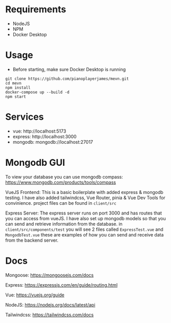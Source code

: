 # Requirements
- NodeJS
- NPM
- Docker Desktop

# Usage
- Before starting, make sure Docker Desktop is running

```
git clone https://github.com/pianoplayerjames/mevn.git
cd mevn
npm install
docker-compose up --build -d
npm start
```

# Services
- vue: http://localhost:5173
- express: http://localhost:3000
- mongodb: mongodb://localhost:27017

# Mongodb GUI
To view your database you can use mongodb compass:
https://www.mongodb.com/products/tools/compass

VueJS Frontend:
This is a basic boilerplate with added express & mongodb testing. I have also added tailwindcss, Vue Router, pinia & Vue Dev Tools for convinience. project files can be found in ```client/src```

Express Server:
The express server runs on port 3000 and has routes that you can access from vueJS. I have also set up mongodb models so that you can send and retrieve information from the database. in ```client/src/components/test``` you will see 2 files called ```ExpressTest.vue``` and ```MongodbTest.vue``` these are examples of how you can send and receive data from the backend server.

# Docs
Mongoose: https://mongoosejs.com/docs

Express: https://expressjs.com/en/guide/routing.html

Vue: https://vuejs.org/guide

NodeJS: https://nodejs.org/docs/latest/api

Tailwindcss: https://tailwindcss.com/docs